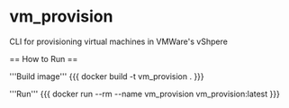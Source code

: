 vm_provision
======

CLI for provisioning virtual machines in VMWare's vShpere

== How to Run ==

'''Build image'''
{{{
docker build -t vm_provision .
}}}

'''Run'''
{{{
docker run --rm --name vm_provision vm_provision:latest
}}}
